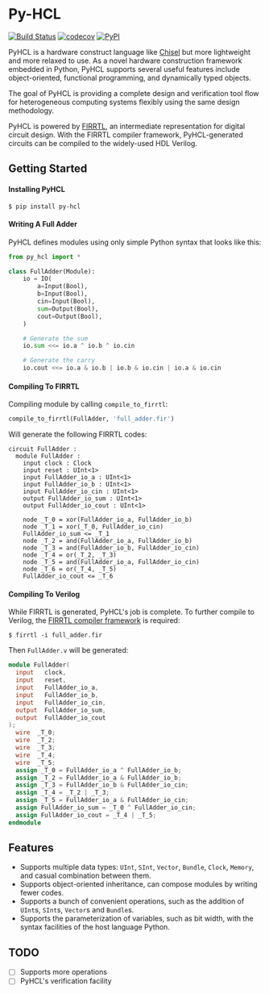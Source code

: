 # Py-HCL
[![Build Status](https://travis-ci.com/scutdig/py-hcl.svg?branch=master)](https://travis-ci.com/scutdig/py-hcl)
[![codecov](https://codecov.io/gh/scutdig/py-hcl/branch/master/graph/badge.svg)](https://codecov.io/gh/scutdig/py-hcl)
[![PyPI](https://img.shields.io/pypi/v/py-hcl.svg)](https://pypi.python.org/pypi)

PyHCL is a hardware construct language like [Chisel](https://github.com/freechipsproject/chisel3) but more lightweight and more relaxed to use.
As a novel hardware construction framework embedded in Python, PyHCL supports several useful features include object-oriented, functional programming,
and dynamically typed objects.

The goal of PyHCL is providing a complete design and verification tool flow for heterogeneous computing systems flexibly using the same design methodology.

PyHCL is powered by [FIRRTL](https://github.com/freechipsproject/firrtl), an intermediate representation for digital circuit design. With the FIRRTL 
compiler framework, PyHCL-generated circuits can be compiled to the widely-used HDL Verilog.  


## Getting Started

#### Installing PyHCL

```shell script
$ pip install py-hcl
```

#### Writing A Full Adder
PyHCL defines modules using only simple Python syntax that looks like this:
```python
from py_hcl import *

class FullAdder(Module):
    io = IO(
        a=Input(Bool),
        b=Input(Bool),
        cin=Input(Bool),
        sum=Output(Bool),
        cout=Output(Bool),
    )

    # Generate the sum
    io.sum <<= io.a ^ io.b ^ io.cin

    # Generate the carry
    io.cout <<= io.a & io.b | io.b & io.cin | io.a & io.cin
```

#### Compiling To FIRRTL

Compiling module by calling `compile_to_firrtl`:
```python
compile_to_firrtl(FullAdder, 'full_adder.fir')
```

Will generate the following FIRRTL codes:
```
circuit FullAdder :
  module FullAdder :
    input clock : Clock
    input reset : UInt<1>
    input FullAdder_io_a : UInt<1>
    input FullAdder_io_b : UInt<1>
    input FullAdder_io_cin : UInt<1>
    output FullAdder_io_sum : UInt<1>
    output FullAdder_io_cout : UInt<1>

    node _T_0 = xor(FullAdder_io_a, FullAdder_io_b)
    node _T_1 = xor(_T_0, FullAdder_io_cin)
    FullAdder_io_sum <= _T_1
    node _T_2 = and(FullAdder_io_a, FullAdder_io_b)
    node _T_3 = and(FullAdder_io_b, FullAdder_io_cin)
    node _T_4 = or(_T_2, _T_3)
    node _T_5 = and(FullAdder_io_a, FullAdder_io_cin)
    node _T_6 = or(_T_4, _T_5)
    FullAdder_io_cout <= _T_6
```

#### Compiling To Verilog

While FIRRTL is generated, PyHCL's job is complete. To further compile to Verilog, the [FIRRTL compiler framework](
https://github.com/freechipsproject/firrtl) is required:

```shell script
$ firrtl -i full_adder.fir
```

Then `FullAdder.v` will be generated:
```verilog
module FullAdder(
  input   clock,
  input   reset,
  input   FullAdder_io_a,
  input   FullAdder_io_b,
  input   FullAdder_io_cin,
  output  FullAdder_io_sum,
  output  FullAdder_io_cout
);
  wire  _T_0;
  wire  _T_2;
  wire  _T_3;
  wire  _T_4;
  wire  _T_5;
  assign _T_0 = FullAdder_io_a ^ FullAdder_io_b;
  assign _T_2 = FullAdder_io_a & FullAdder_io_b;
  assign _T_3 = FullAdder_io_b & FullAdder_io_cin;
  assign _T_4 = _T_2 | _T_3;
  assign _T_5 = FullAdder_io_a & FullAdder_io_cin;
  assign FullAdder_io_sum = _T_0 ^ FullAdder_io_cin;
  assign FullAdder_io_cout = _T_4 | _T_5;
endmodule
```


## Features

- Supports multiple data types: `UInt`, `SInt`, `Vector`, `Bundle`, `Clock`, `Memory`, and casual combination between them.
- Supports object-oriented inheritance, can compose modules by writing fewer codes.
- Supports a bunch of convenient operations, such as the addition of `UInt`s, `SInt`s, `Vector`s and `Bundle`s.
- Supports the parameterization of variables, such as bit width, with the syntax facilities of the host language Python.


## TODO

- [ ] Supports more operations
- [ ] PyHCL's verification facility